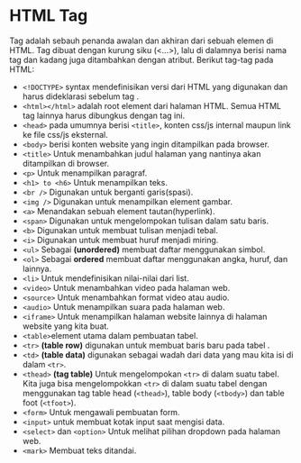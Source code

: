 # HTML Tag
Tag adalah sebauh penanda awalan dan akhiran dari sebuah elemen di HTML. Tag dibuat dengan kurung siku (<...>), lalu di dalamnya berisi nama tag dan kadang juga ditambahkan dengan atribut.
Berikut tag-tag pada HTML:
- `<!DOCTYPE>` syntax mendefinisikan versi dari HTML yang digunakan dan harus dideklarasi sebelum tag <html>.
- `<html></html>` adalah root element dari halaman HTML. Semua HTML tag lainnya harus dibungkus dengan tag ini.
- `<head>` pada umumnya berisi `<title>`, konten css/js internal maupun link ke file css/js eksternal.
- `<body>` berisi konten website yang ingin ditampilkan pada browser.
- `<title>` Untuk menambahkan judul halaman yang nantinya akan ditampilkan di browser.
- `<p>` Untuk menampilkan paragraf.
- `<h1> to <h6>` Untuk menampilkan teks.
- `<br />` Digunakan untuk berganti garis(spasi).
- `<img />` Digunakan untuk menampilkan element gambar.
- `<a>` Menandakan sebuah element tautan(hyperlink).
- `<span>` Digunakan untuk mengelompokan tulisan dalam satu baris.
- `<b>` Digunakan untuk membuat tulisan menjadi tebal.
- `<i>` Digunakan untuk membuat huruf menjadi miring.
- `<ul>` Sebagai **(unordered)** membuat daftar menggunakan simbol.
- `<ol>` Sebagai **ordered** membuat daftar menggunakan angka, huruf, dan lainnya.
- `<li>` Untuk mendefinisikan nilai-nilai dari list.
- `<video>` Untuk menambahkan video pada halaman web.
- `<source>` Untuk menambahkan format video atau audio.
- `<audio>` Untuk menampilkan suara pada halaman web.
- `<iframe>` Untuk menampilkan halaman website lainnya di halaman website yang kita buat.
- `<table>`element utama dalam pembuatan tabel.
- `<tr>` **(table row)** digunakan untuk membuat baris baru pada tabel .
- `<td>` **(table data)** digunakan sebagai wadah dari data yang mau kita isi di dalam `<tr>`.
- `<thead>` **(tag table)** Untuk mengelompokan `<tr>` di dalam suatu tabel.  Kita juga bisa mengelompokkan `<tr>` di dalam suatu tabel dengan menggunakan tag table head (`<thead>`), table body (`<tbody>`) dan table foot (`<tfoot>`).
- `<form>` Untuk mengawali pembuatan form.
- `<input>` untuk membuat kotak input saat mengisi data.
- `<select>` dan `<option>` Untuk melihat pilihan dropdown pada halaman web.
- `<mark>` Membuat teks ditandai.
